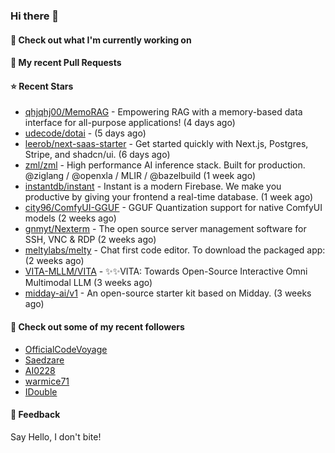 ### Hi there 👋

#### 👷 Check out what I'm currently working on

#### 🔨 My recent Pull Requests


#### ⭐ Recent Stars

- [qhjqhj00/MemoRAG](https://github.com/qhjqhj00/MemoRAG) - Empowering RAG with a memory-based data interface for all-purpose applications! (4 days ago)
- [udecode/dotai](https://github.com/udecode/dotai) -  (5 days ago)
- [leerob/next-saas-starter](https://github.com/leerob/next-saas-starter) - Get started quickly with Next.js, Postgres, Stripe, and shadcn/ui. (6 days ago)
- [zml/zml](https://github.com/zml/zml) - High performance AI inference stack. Built for production. @ziglang / @openxla / MLIR / @bazelbuild (1 week ago)
- [instantdb/instant](https://github.com/instantdb/instant) - Instant is a modern Firebase. We make you productive by giving your frontend a real-time database. (1 week ago)
- [city96/ComfyUI-GGUF](https://github.com/city96/ComfyUI-GGUF) - GGUF Quantization support for native ComfyUI models (2 weeks ago)
- [gnmyt/Nexterm](https://github.com/gnmyt/Nexterm) - The open source server management software for SSH, VNC &amp; RDP (2 weeks ago)
- [meltylabs/melty](https://github.com/meltylabs/melty) - Chat first code editor. To download the packaged app: (2 weeks ago)
- [VITA-MLLM/VITA](https://github.com/VITA-MLLM/VITA) - ✨✨VITA: Towards Open-Source Interactive Omni Multimodal LLM (3 weeks ago)
- [midday-ai/v1](https://github.com/midday-ai/v1) - An open-source starter kit based on Midday. (3 weeks ago)

#### 👯 Check out some of my recent followers

- [OfficialCodeVoyage](https://github.com/OfficialCodeVoyage)
- [Saedzare](https://github.com/Saedzare)
- [AI0228](https://github.com/AI0228)
- [warmice71](https://github.com/warmice71)
- [IDouble](https://github.com/IDouble)

#### 💬 Feedback

Say Hello, I don't bite!